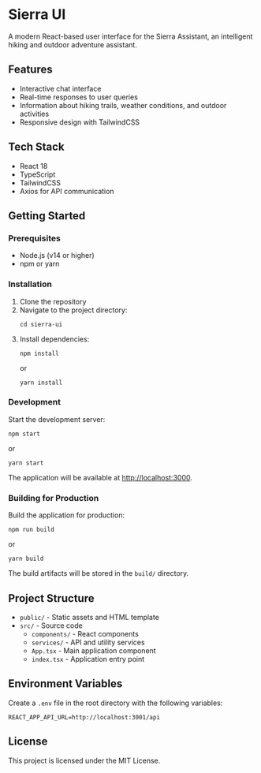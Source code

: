 # Sierra UI

A modern React-based user interface for the Sierra Assistant, an intelligent hiking and outdoor adventure assistant.

## Features

- Interactive chat interface
- Real-time responses to user queries
- Information about hiking trails, weather conditions, and outdoor activities
- Responsive design with TailwindCSS

## Tech Stack

- React 18
- TypeScript
- TailwindCSS
- Axios for API communication

## Getting Started

### Prerequisites

- Node.js (v14 or higher)
- npm or yarn

### Installation

1. Clone the repository
2. Navigate to the project directory:
   ```
   cd sierra-ui
   ```
3. Install dependencies:
   ```
   npm install
   ```
   or
   ```
   yarn install
   ```

### Development

Start the development server:

```
npm start
```

or

```
yarn start
```

The application will be available at [http://localhost:3000](http://localhost:3000).

### Building for Production

Build the application for production:

```
npm run build
```

or

```
yarn build
```

The build artifacts will be stored in the `build/` directory.

## Project Structure

- `public/` - Static assets and HTML template
- `src/` - Source code
  - `components/` - React components
  - `services/` - API and utility services
  - `App.tsx` - Main application component
  - `index.tsx` - Application entry point

## Environment Variables

Create a `.env` file in the root directory with the following variables:

```
REACT_APP_API_URL=http://localhost:3001/api
```

## License

This project is licensed under the MIT License. 